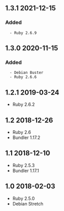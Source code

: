## 1.3.1 2021-12-15 <dave at tiredofit dot ca>

   ### Added
      - Ruby 2.6.9


## 1.3.0 2020-11-15 <dave at tiredofit dot ca>

   ### Added
      - Debian Buster
      - Ruby 2.6.6


## 1.2.1 2019-03-24 <dave at tiredofit dot ca>

* Ruby 2.6.2

## 1.2 2018-12-26 <dave at tiredofit dot ca>

* Ruby 2.6
* Bundler 1.17.2

## 1.1 2018-12-10 <dave at tiredofit dot ca>

* Ruby 2.5.3
* Bundler 1.17.1

## 1.0 2018-02-03 <dave at tiredofit dot ca>

* Ruby 2.5.0
* Debian Stretch

